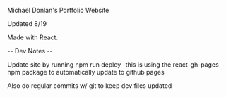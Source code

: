Michael Donlan's Portfolio Website

Updated 8/19

Made with React.

-- Dev Notes --

Update site by running npm run deploy
  -this is using the react-gh-pages npm package to automatically update to github pages

Also do regular commits w/ git to keep dev files updated

